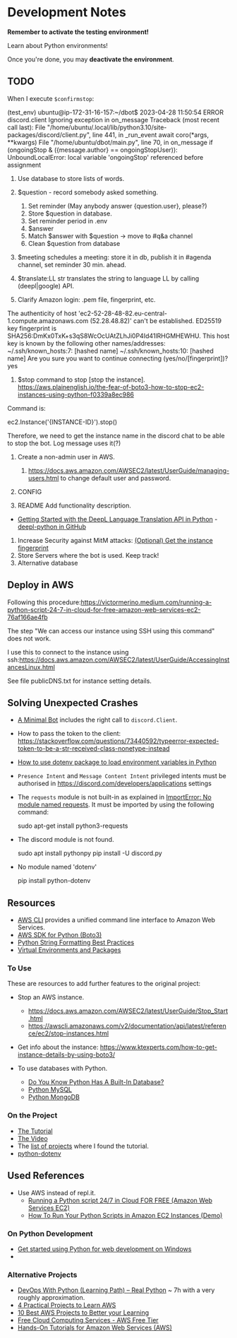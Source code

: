 # Development Notes

**Remember to activate the testing environment!**

Learn about Python environments!

Once you're done, you may **deactivate the environment**.

## TODO

When I execute `$confirmstop`:

  (test_env) ubuntu@ip-172-31-16-157:~/dbot$ 2023-04-28 11:50:54 ERROR    discord.client Ignoring exception in on_message
  Traceback (most recent call last):
    File "/home/ubuntu/.local/lib/python3.10/site-packages/discord/client.py", line 441, in _run_event
      await coro(*args, **kwargs)
    File "/home/ubuntu/dbot/main.py", line 70, in on_message
      if (ongoingStop & ({message.author} == ongoingStopUser)):
  UnboundLocalError: local variable 'ongoingStop' referenced before assignment

1. Use database to store lists of words.

1. $question - record somebody asked something.
    1. Set reminder (May anybody answer {question.user}, please?)
    1. Store $question in database.
    1. Set reminder period in .env
    1. $answer
    1. Match $answer with $question -> move to #q&a channel
    1. Clean $question from database

1. $meeting schedules a meeting: store it in db, publish it in #agenda channel, set reminder 30 min. ahead.
1. $translate:LL str translates the string to language LL by calling (deepl|google) API.

1. Clarify Amazon login: .pem file, fingerprint, etc.

  The authenticity of host 'ec2-52-28-48-82.eu-central-1.compute.amazonaws.com (52.28.48.82)' can't be established.
  ED25519 key fingerprint is SHA256:DmKx0TxK+s3qS8WcOcUAtZLhJi0P4Id41lRHGMHEWHU.
  This host key is known by the following other names/addresses:
      ~/.ssh/known_hosts:7: [hashed name]
      ~/.ssh/known_hosts:10: [hashed name]
  Are you sure you want to continue connecting (yes/no/[fingerprint])? yes

1. $stop command to stop [stop the instance].
  <https://aws.plainenglish.io/the-fear-of-boto3-how-to-stop-ec2-instances-using-python-f0339a8ec986>

Command is:

  ec2.Instance('{INSTANCE-ID}').stop()

Therefore, we need to get the instance name in the discord chat to be able to stop the bot. Log message uses it(?)

1. Create a non-admin user in AWS.
    1. <https://docs.aws.amazon.com/AWSEC2/latest/UserGuide/managing-users.html> to change default user and password.

1. CONFIG

1. README
  Add functionality description.

- [Getting Started with the DeepL Language Translation API in Python](https://thenewstack.io/getting-started-with-the-deepl-language-translation-api-in-python/)
-[deepl-python in GitHub](https://github.com/DeepLcom/deepl-python)

1. Increase Security against MitM attacks: [(Optional) Get the instance fingerprint](https://docs.aws.amazon.com/AWSEC2/latest/UserGuide/connection-prereqs.html)
1. Store Servers where the bot is used. Keep track!
1. Alternative database

## Deploy in AWS

Following this procedure:<https://victormerino.medium.com/running-a-python-script-24-7-in-cloud-for-free-amazon-web-services-ec2-76af166ae4fb>

The step "We can access our instance using SSH using this command" does not work.

I use this to connect to the instance using ssh:<https://docs.aws.amazon.com/AWSEC2/latest/UserGuide/AccessingInstancesLinux.html>

See file publicDNS.txt for instance setting details.

## Solving Unexpected Crashes

- [A Minimal Bot](https://discordpy.readthedocs.io/en/stable/quickstart.html) includes the right call to `discord.Client`.
- How to pass the token to the client: <https://stackoverflow.com/questions/73440592/typeerror-expected-token-to-be-a-str-received-class-nonetype-instead>
- [How to use dotenv package to load environment variables in Python](https://www.python-engineer.com/posts/dotenv-python/)
- `Presence Intent` and `Message Content Intent` privileged intents must be authorised in <https://discord.com/developers/applications> settings
- The `requests` module is not built-in as explained in [ImportError: No module named requests](https://stackoverflow.com/questions/17309288/importerror-no-module-named-requests). It must be imported by using the following command:

    sudo apt-get install python3-requests

- The discord module is not found.

  sudo apt install pythonpy
  pip install -U discord.py

- No module named 'dotenv'

  pip install python-dotenv

## Resources

- [AWS CLI](https://pypi.org/project/awscli/)  provides a unified command line interface to Amazon Web Services.
- [AWS SDK for Python (Boto3)](https://aws.amazon.com/sdk-for-python/)
- [Python String Formatting Best Practices](https://realpython.com/python-string-formatting/)
- [Virtual Environments and Packages](https://docs.python.org/3/tutorial/venv.html)

### To Use

These are resources to add further features to the original project:

- Stop an AWS instance.

  - <https://docs.aws.amazon.com/AWSEC2/latest/UserGuide/Stop_Start.html>
  - <https://awscli.amazonaws.com/v2/documentation/api/latest/reference/ec2/stop-instances.html>

- Get info about the instance: <https://www.ktexperts.com/how-to-get-instance-details-by-using-boto3/>

- To use databases with Python.
  - [Do You Know Python Has A Built-In Database?](https://towardsdatascience.com/do-you-know-python-has-a-built-in-database-d553989c87bd)
  - [Python MySQL](https://www.w3schools.com/python/python_mysql_getstarted.asp)
  - [Python MongoDB](https://www.w3schools.com/python/python_mongodb_getstarted.asp)

### On the Project

- [The Tutorial](https://www.freecodecamp.org/news/create-a-discord-bot-with-python/)
- [The Video](https://www.youtube.com/watch?v=SPTfmiYiuok)
- The [list of projects](https://www.freecodecamp.org/news/python-projects-for-beginners/#code-a-discord-bot-with-python-host-for-free-in-the-cloud) where I found the tutorial.
- [python-dotenv](https://pypi.org/project/python-dotenv/)

## Used References

- Use AWS instead of repl.it.
  - [Running a Python script 24/7 in Cloud FOR FREE (Amazon Web Services EC2)](https://victormerino.medium.com/running-a-python-script-24-7-in-cloud-for-free-amazon-web-services-ec2-76af166ae4fb)
  - [How To Run Your Python Scripts in Amazon EC2 Instances (Demo)](https://towardsdatascience.com/how-to-run-your-python-scripts-in-amazon-ec2-instances-demo-8e56e76a6d24)

### On Python Development

- [Get started using Python for web development on Windows](https://learn.microsoft.com/en-us/windows/python/web-frameworks)
-

### Alternative Projects

- [DevOps With Python (Learning Path) – Real Python](https://realpython.com/learning-paths/python-devops/) ~ 7h with a very roughly approximation.
- [4 Practical Projects to Learn AWS](https://www.beabetterdev.com/2022/07/08/4-practical-projects-to-learn-aws/)
- [10 Best AWS Projects to Better your Learning](https://hackr.io/blog/best-aws-projects)
- [Free Cloud Computing Services - AWS Free Tier](https://aws.amazon.com/free/?all-free-tier.sort-by=item.additionalFields.SortRank&all-free-tier.sort-order=asc&awsf.Free+Tier+Types=*all&awsf.Free+Tier+Categories=*all&awsf.Free+Tier+Types=tier%23always-free&awsf.Free+Tier+Categories=*all)
- [Hands-On Tutorials for Amazon Web Services (AWS)](https://aws.amazon.com/getting-started/hands-on/?getting-started-all.sort-by=item.additionalFields.content-latest-publish-date&getting-started-all.sort-order=desc&awsf.getting-started-category=*all&awsf.getting-started-level=*all&awsf.getting-started-content-type=*all)
